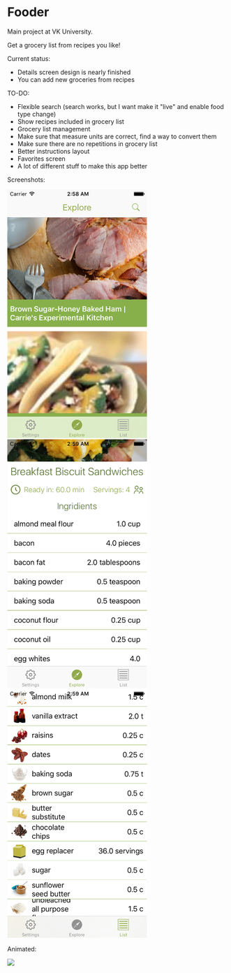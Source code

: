 # Fooder

Main project at VK University.

Get a grocery list from recipes you like! 

Current status:
 * Details screen design is nearly finished
 * You can add new groceries from recipes

TO-DO:

* Flexible search (search works, but I want make it "live" and enable food type change)
* Show recipes included in grocery list
* Grocery list management
* Make sure that measure units are correct, find a way to convert them
* Make sure there are no repetitions in grocery list
* Better instructions layout
* Favorites screen
* A lot of different stuff to make this app better


Screenshots:

<img src="https://github.com/La1c/Fooder/blob/master/screenshot1.png?raw=true" width="320">
<img src="https://github.com/La1c/Fooder/blob/master/screenshot2.png?raw=true" width="320">
<img src="https://github.com/La1c/Fooder/blob/master/screenshot3.png?raw=true" width="320">


Animated:

![](https://github.com/La1c/Fooder/blob/master/out.gif)

